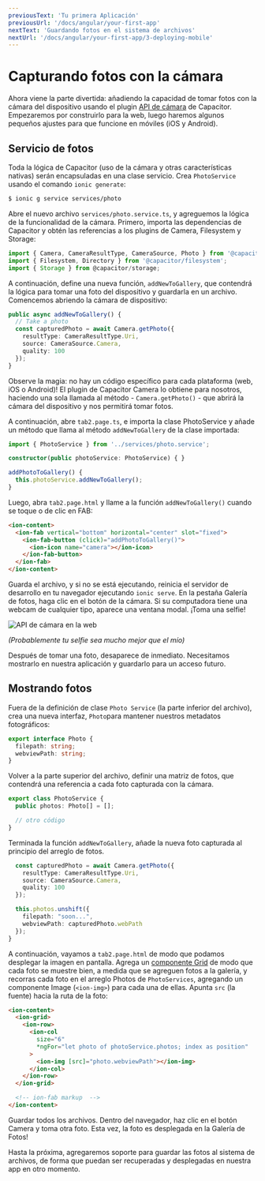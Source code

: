 ```yaml
---
previousText: 'Tu primera Aplicación'
previousUrl: '/docs/angular/your-first-app'
nextText: 'Guardando fotos en el sistema de archivos'
nextUrl: '/docs/angular/your-first-app/3-deploying-mobile'
---
```


# Capturando fotos con la cámara

Ahora viene la parte divertida: añadiendo la capacidad de tomar fotos con la cámara del dispositivo usando el plugin [API de cámara](https://capacitor.ionicframework.com/docs/apis/camera) de Capacitor. Empezaremos por construirlo para la web, luego haremos algunos pequeños ajustes para que funcione en móviles (iOS y Android).

## Servicio de fotos

Toda la lógica de Capacitor (uso de la cámara y otras características nativas) serán encapsuladas en una clase servicio. Crea `PhotoService` usando el comando `ionic generate`:

```bash
$ ionic g service services/photo
```

Abre el nuevo archivo `services/photo.service.ts`, y agreguemos la lógica de la funcionalidad de la cámara. Primero, importa las dependencias de Capacitor y obtén las referencias a los plugins de Camera, Filesystem y Storage:

```typescript
import { Camera, CameraResultType, CameraSource, Photo } from '@capacitor/camera';
import { Filesystem, Directory } from '@capacitor/filesystem';
import { Storage } from @capacitor/storage;
```

A continuación, define una nueva función, `addNewToGallery`, que contendrá la lógica para tomar una foto del dispositivo y guardarla en un archivo. Comencemos abriendo la cámara de dispositivo:

```typescript
public async addNewToGallery() {
  // Take a photo
  const capturedPhoto = await Camera.getPhoto({
    resultType: CameraResultType.Uri,
    source: CameraSource.Camera,
    quality: 100
  });
}
```

Observe la magia: no hay un código específico para cada plataforma (web, iOS o Android)! El plugin de Capacitor Camera lo obtiene para nosotros, haciendo una sola llamada al método - `Camera.getPhoto()` - que abrirá la cámara del dispositivo y nos permitirá tomar fotos.

A continuación, abre `tab2.page.ts`, e importa la clase PhotoService y añade un método que llama al método `addNewToGallery` de la clase importada:

```typescript
import { PhotoService } from '../services/photo.service';

constructor(public photoService: PhotoService) { }

addPhotoToGallery() {
  this.photoService.addNewToGallery();
}
```

Luego, abra `tab2.page.html` y llame a la función `addNewToGallery()` cuando se toque o de clic en FAB:

```html
<ion-content>
  <ion-fab vertical="bottom" horizontal="center" slot="fixed">
    <ion-fab-button (click)="addPhotoToGallery()">
      <ion-icon name="camera"></ion-icon>
    </ion-fab-button>
  </ion-fab>
</ion-content>
```

Guarda el archivo, y si no se está ejecutando, reinicia el servidor de desarrollo en tu navegador ejecutando `ionic serve`. En la pestaña Galería de fotos, haga clic en el botón de la cámara. Si su computadora tiene una webcam de cualquier tipo, aparece una ventana modal. ¡Toma una selfie!

![API de cámara en la web](/docs/assets/img/guides/first-app-cap-ng/camera-web.png)

_(Probablemente tu selfie sea mucho mejor que el mío)_

Después de tomar una foto, desaparece de inmediato. Necesitamos mostrarlo en nuestra aplicación y guardarlo para un acceso futuro.

## Mostrando fotos

Fuera de la definición de clase `Photo Service` (la parte inferior del archivo), crea una nueva interfaz, `Photo`para mantener nuestros metadatos fotográficos:

```typescript
export interface Photo {
  filepath: string;
  webviewPath: string;
}
```

Volver a la parte superior del archivo, definir una matriz de fotos, que contendrá una referencia a cada foto capturada con la cámara.

```typescript
export class PhotoService {
  public photos: Photo[] = [];

  // otro código
}
```

Terminada la función `addNewToGallery`, añade la nueva foto capturada al principio del arreglo de fotos.

```typescript
  const capturedPhoto = await Camera.getPhoto({
    resultType: CameraResultType.Uri,
    source: CameraSource.Camera,
    quality: 100
  });

  this.photos.unshift({
    filepath: "soon...",
    webviewPath: capturedPhoto.webPath
  });
}
```

A continuación, vayamos a `tab2.page.html` de modo que podamos desplegar la imagen en pantalla. Agrega un [componente Grid](https://ionicframework.com/docs/api/grid) de modo que cada foto se muestre bien, a medida que se agreguen fotos a la galería, y recorras cada foto en el arreglo Photos de `PhotoServices`, agregando un componente Image (`<ion-img>`) para cada una de ellas. Apunta `src` (la fuente) hacia la ruta de la foto:

```html
<ion-content>
  <ion-grid>
    <ion-row>
      <ion-col
        size="6"
        *ngFor="let photo of photoService.photos; index as position"
      >
        <ion-img [src]="photo.webviewPath"></ion-img>
      </ion-col>
    </ion-row>
  </ion-grid>

  <!-- ion-fab markup  -->
</ion-content>
```

Guardar todos los archivos. Dentro del navegador, haz clic en el botón Camera y toma otra foto. Esta vez, la foto es desplegada en la Galería de Fotos!

Hasta la próxima, agregaremos soporte para guardar las fotos al sistema de archivos, de forma que puedan ser recuperadas y desplegadas en nuestra app en otro momento.
